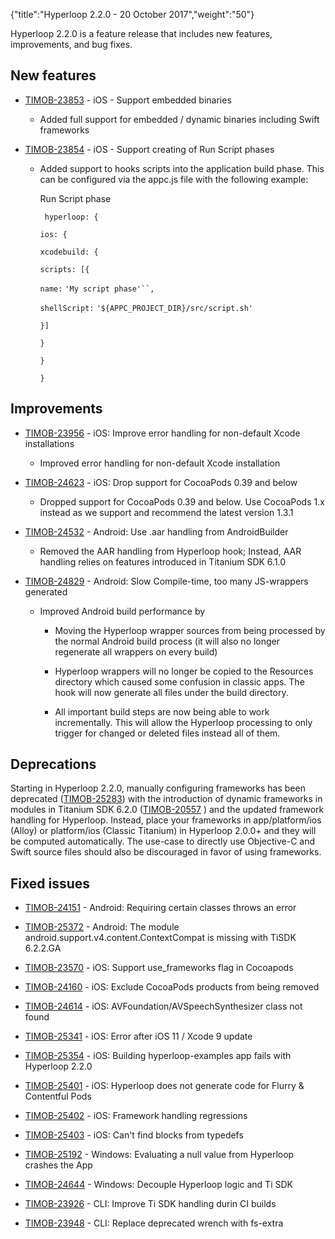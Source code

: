 {"title":"Hyperloop 2.2.0 - 20 October 2017","weight":"50"}

Hyperloop 2.2.0 is a feature release that includes new features, improvements, and bug fixes.

## New features

* [TIMOB-23853](https://jira.appcelerator.org/browse/TIMOB-23853) - iOS - Support embedded binaries

    * Added full support for embedded / dynamic binaries including Swift frameworks

* [TIMOB-23854](https://jira.appcelerator.org/browse/TIMOB-23854) - iOS - Support creating of Run Script phases

    * Added support to hooks scripts into the application build phase. This can be configured via the appc.js file with the following example:

        Run Script phase

        ` hyperloop: {`

        `ios: {`

        `xcodebuild: {`

        `scripts: [{`

        `name:` `'My script phase'``,`

        `shellScript:` `'${APPC_PROJECT_DIR}/src/script.sh'`

        `}]`

        `}`

        `}`

        `}`

## Improvements

* [TIMOB-23956](https://jira.appcelerator.org/browse/TIMOB-23956) - iOS: Improve error handling for non-default Xcode installations

    * Improved error handling for non-default Xcode installation

* [TIMOB-24623](https://jira.appcelerator.org/browse/TIMOB-24623) - iOS: Drop support for CocoaPods 0.39 and below

    * Dropped support for CocoaPods 0.39 and below. Use CocoaPods 1.x instead as we support and recommend the latest version 1.3.1

* [TIMOB-24532](https://jira.appcelerator.org/browse/TIMOB-24532) - Android: Use .aar handling from AndroidBuilder

    * Removed the AAR handling from Hyperloop hook; Instead, AAR handling relies on features introduced in Titanium SDK 6.1.0

* [TIMOB-24829](https://jira.appcelerator.org/browse/TIMOB-24829) - Android: Slow Compile-time, too many JS-wrappers generated

    * Improved Android build performance by

        * Moving the Hyperloop wrapper sources from being processed by the normal Android build process (it will also no longer regenerate all wrappers on every build)

        * Hyperloop wrappers will no longer be copied to the Resources directory which caused some confusion in classic apps. The hook will now generate all files under the build directory.

        * All important build steps are now being able to work incrementally. This will allow the Hyperloop processing to only trigger for changed or deleted files instead all of them.

## Deprecations

Starting in Hyperloop 2.2.0, manually configuring frameworks has been deprecated ([TIMOB-25283](https://jira.appcelerator.org/browse/TIMOB-25283)) with the introduction of dynamic frameworks in modules in Titanium SDK 6.2.0 ([TIMOB-20557](https://jira.appcelerator.org/browse/TIMOB-20557) ) and the updated framework handling for Hyperloop. Instead, place your frameworks in app/platform/ios (Alloy) or platform/ios (Classic Titanium) in Hyperloop 2.0.0+ and they will be computed automatically. The use-case to directly use Objective-C and Swift source files should also be discouraged in favor of using frameworks.

## Fixed issues

* [TIMOB-24151](https://jira.appcelerator.org/browse/TIMOB-24151) - Android: Requiring certain classes throws an error

* [TIMOB-25372](https://jira.appcelerator.org/browse/TIMOB-25372) - Android: The module android.support.v4.content.ContextCompat is missing with TiSDK 6.2.2.GA

* [TIMOB-23570](https://jira.appcelerator.org/browse/TIMOB-23570) - iOS: Support use\_frameworks flag in Cocoapods

* [TIMOB-24160](https://jira.appcelerator.org/browse/TIMOB-24160) - iOS: Exclude CocoaPods products from being removed

* [TIMOB-24614](https://jira.appcelerator.org/browse/TIMOB-24614) - iOS: AVFoundation/AVSpeechSynthesizer class not found

* [TIMOB-25341](https://jira.appcelerator.org/browse/TIMOB-25341) - iOS: Error after iOS 11 / Xcode 9 update

* [TIMOB-25354](https://jira.appcelerator.org/browse/TIMOB-25354) - iOS: Building hyperloop-examples app fails with Hyperloop 2.2.0

* [TIMOB-25401](https://jira.appcelerator.org/browse/TIMOB-25401) - iOS: Hyperloop does not generate code for Flurry & Contentful Pods

* [TIMOB-25402](https://jira.appcelerator.org/browse/TIMOB-25402) - iOS: Framework handling regressions

* [TIMOB-25403](https://jira.appcelerator.org/browse/TIMOB-25403) - iOS: Can't find blocks from typedefs

* [TIMOB-25192](https://jira.appcelerator.org/browse/TIMOB-25192) - Windows: Evaluating a null value from Hyperloop crashes the App

* [TIMOB-24644](https://jira.appcelerator.org/browse/TIMOB-24644) - Windows: Decouple Hyperloop logic and Ti SDK

* [TIMOB-23926](https://jira.appcelerator.org/browse/TIMOB-23926) - CLI: Improve Ti SDK handling durin CI builds

* [TIMOB-23948](https://jira.appcelerator.org/browse/TIMOB-23948) - CLI: Replace deprecated wrench with fs-extra

